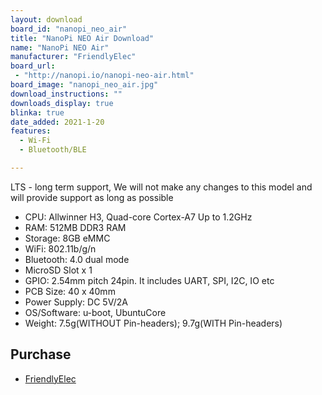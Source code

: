 ```yaml
---
layout: download
board_id: "nanopi_neo_air"
title: "NanoPi NEO Air Download"
name: "NanoPi NEO Air"
manufacturer: "FriendlyElec"
board_url:
 - "http://nanopi.io/nanopi-neo-air.html"
board_image: "nanopi_neo_air.jpg"
download_instructions: ""
downloads_display: true
blinka: true
date_added: 2021-1-20
features:
  - Wi-Fi
  - Bluetooth/BLE

---
```


LTS - long term support, We will not make any changes to this model and will provide support as long as possible

 - CPU: Allwinner H3, Quad-core Cortex-A7 Up to 1.2GHz
 - RAM: 512MB DDR3 RAM
 - Storage: 8GB eMMC
 - WiFi: 802.11b/g/n
 - Bluetooth: 4.0 dual mode
 - MicroSD Slot x 1
 - GPIO: 2.54mm pitch 24pin. It includes UART, SPI, I2C, IO etc
 - PCB Size: 40 x 40mm
 - Power Supply: DC 5V/2A
 - OS/Software: u-boot, UbuntuCore
 - Weight: 7.5g(WITHOUT Pin-headers); 9.7g(WITH Pin-headers)

## Purchase
* [FriendlyElec](https://www.friendlyarm.com/index.php?route=product/product&product_id=151)
